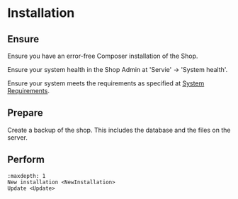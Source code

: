 # Installation

## Ensure

Ensure you have an error-free Composer installation of the Shop.

Ensure your system health in the Shop Admin at 'Servie' -> 'System health'.

Ensure your system meets the requirements as specified at <a target="_blank" href="https://docs.o3-shop.com/en/latest/user/installation/NewInstallation/SystemRequirements.html">System Requirements</a>.

## Prepare

Create a backup of the shop. This includes the database and the files on the server.

## Perform

```{toctree}
:maxdepth: 1
New installation <NewInstallation>
Update <Update>
```
